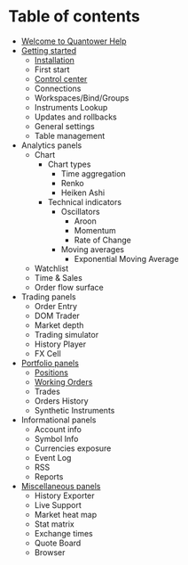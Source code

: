 # Table of contents

* [Welcome to Quantower Help](README.md)
* [Getting started](control-center-and-interface/README.md)
  * [Installation](control-center-and-interface/installation.md)
  * First start
  * [Control center](control-center-and-interface/positions-panel.md)
  * Connections
  * Workspaces/Bind/Groups
  * Instruments Lookup
  * Updates and rollbacks
  * General settings
  * Table management
* Analytics panels
  * Chart
    * Chart types
      * Time aggregation
      * Renko
      * Heiken Ashi
    * Technical indicators
      * Oscillators
        * Aroon
        * Momentum
        * Rate of Change
      * Moving averages
        * Exponential Moving Average
  * Watchlist
  * Time & Sales
  * Order flow surface
* Trading panels
  * Order Entry
  * DOM Trader
  * Market depth
  * Trading simulator
  * History Player
  * FX Cell
* [Portfolio panels](portfolio-panels/README.md)
  * [Positions](portfolio-panels/positions.md)
  * [Working Orders](portfolio-panels/working-orders.md)
  * Trades
  * Orders History
  * Synthetic Instruments
* Informational panels
  * Account info
  * Symbol Info
  * Currencies exposure
  * Event Log
  * RSS
  * Reports
* [Miscellaneous panels](misc/README.md)
  * History Exporter
  * Live Support
  * Market heat map
  * Stat matrix
  * Exchange times
  * Quote Board
  * Browser

